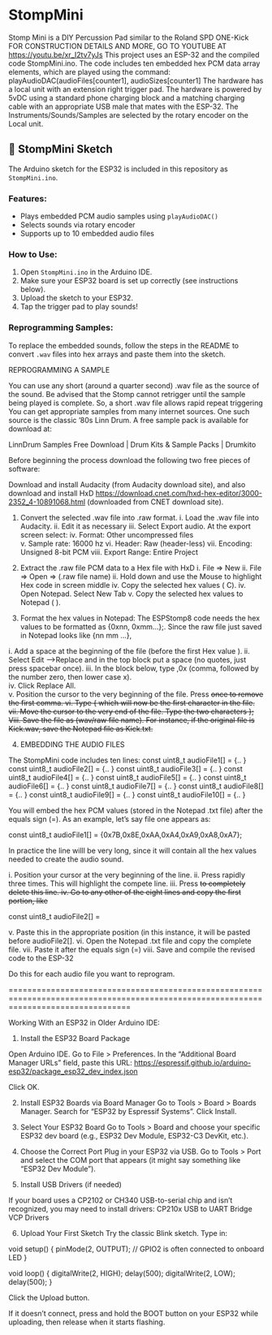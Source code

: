 # StompMini
Stomp Mini is a DIY Percussion Pad similar to the Roland SPD ONE-Kick
FOR CONSTRUCTION DETAILS AND MORE, GO TO YOUTUBE AT https://youtu.be/xr_I2tv7yJs
This project uses an ESP-32 and the compiled code StompMini.ino.  The code includes ten embedded hex PCM data array elements, which are played using the command:
playAudioDAC(audioFiles[counter1], audioSizes[counter1]
The hardware has a local unit with an extension right trigger pad.
The hardware is powered by 5vDC using a standard phone charging block and a matching charging cable with an appropriate USB male that mates with the ESP-32.
The Instruments/Sounds/Samples are selected by the rotary encoder on the Local unit.

## 🧠 StompMini Sketch
The Arduino sketch for the ESP32 is included in this repository as `StompMini.ino`.

### Features:
- Plays embedded PCM audio samples using `playAudioDAC()`
- Selects sounds via rotary encoder
- Supports up to 10 embedded audio files

### How to Use:
1. Open `StompMini.ino` in the Arduino IDE.
2. Make sure your ESP32 board is set up correctly (see instructions below).
3. Upload the sketch to your ESP32.
4. Tap the trigger pad to play sounds!

### Reprogramming Samples:
To replace the embedded sounds, follow the steps in the README to convert `.wav` files into hex arrays and paste them into the sketch.

REPROGRAMMING A SAMPLE

You can use any short (around a quarter second) .wav file as the source of the sound.  Be advised that the Stomp cannot retrigger until the sample being played is complete.  So, a short .wav file allows rapid repeat triggering
You can get appropriate samples from many internet sources.  One such source is the classic ’80s Linn Drum.  A free sample pack is available for download at:

LinnDrum Samples Free Download | Drum Kits & Sample Packs | Drumkito


Before beginning the process download the following two free pieces of software: 

Download and install Audacity (from Audacity download site), and also download and install HxD https://download.cnet.com/hxd-hex-editor/3000-2352_4-10891068.html (downloaded from CNET download site).

1.  Convert the selected .wav file into .raw format. 
i. Load the .wav file into Audacity. 
ii. Edit it as necessary
iii. Select Export audio.  At the export screen select:
iv. Format: Other uncompressed files	
v. Sample rate: 16000 hz
vi. Header: Raw (header-less)
vii. Encoding: Unsigned 8-bit PCM
viii. Export Range:  Entire Project

2.   Extract the .raw file PCM data to a Hex file with HxD
i. File => New
ii. File => Open => (.raw file name)
ii. Hold down <shift> and use the Mouse to highlight Hex code in screen middle
iv. Copy the selected hex values (<CTRL> C).
iv. Open Notepad.  Select New Tab
v. Copy the selected hex values to Notepad (<CRL> ).

3.  Format the hex values in Notepad:  The ESPStomp8 code needs the hex values to be formatted as  {0xnn, 0xmm...};.   Since the raw file just saved in Notepad looks like {nn mm ...}, 

i.  Add a space at the beginning of the file (before the first Hex value ).
ii. Select Edit -->Replace and in the top block put a space (no quotes, just press spacebar once).
iii. In the block below, type ,0x (comma, followed by the number zero, then lower case x).  
iv. Click Replace All.  
v.  Position the cursor to the very beginning of the file.  Press <DEL> once to remove the first comma.
vi. Type { which will now be the first character in the file.
vii. Move the cursor to the very end of the file.  Type the two characters };
Viii.  Save the file as (wav/raw file name).  For instance, if the original file is Kick.wav, save the Notepad file as Kick.txt.

4. EMBEDDING THE AUDIO FILES

The StompMini code includes ten lines:
const uint8_t audioFile1[] = {.. }
const uint8_t audioFile2[] = {.. }
const uint8_t audioFile3[] = {.. }
const uint8_t audioFile4[] = {.. }
const uint8_t audioFile5[] = {.. }
const uint8_t audioFile6[] = {.. }
const uint8_t audioFile7[] = {.. }
const uint8_t audioFile8[] = {.. }
const uint8_t audioFile9[] = {.. }
const uint8_t audioFile10[] = {.. }

You will embed the hex PCM values (stored in the Notepad .txt file) after the equals sign (=).  As an example, let’s say file one appears as:

const uint8_t audioFile1[] = {0x7B,0x8E,0xAA,0xA4,0xA9,0xA8,0xA7};

In practice the line willl be very long, since it will contain all the hex values needed to create the audio sound.

i.  Position your cursor at the very beginning of the line.
ii. Press <Enter> rapidly three times.  This will highlight the compete line.
iii. Press <DEL> to completely delete this line.
iv. Go to any other of the eight lines and copy the first portion, like

const uint8_t audioFile2[] = 

v. Paste this in the appropriate position (in this instance, it will be pasted before audioFile2[].
vi. Open the Notepad .txt file and copy the complete file.
vii. Paste it after the equals sign (=)
viii. Save and compile the revised code to the ESP-32

Do this for each audio file you want to reprogram.

======================================================================================================================================

Working With an ESP32 in Older Arduino IDE: 
1. Install the ESP32 Board Package

Open Arduino IDE.
Go to File > Preferences.
In the “Additional Board Manager URLs” field, paste this URL:
https://espressif.github.io/arduino-esp32/package_esp32_dev_index.json

Click OK.

2. Install ESP32 Boards via Board Manager
Go to Tools > Board > Boards Manager.
Search for “ESP32 by Espressif Systems”.
Click Install.

3. Select Your ESP32 Board
Go to Tools > Board and choose your specific ESP32 dev board (e.g., ESP32 Dev Module, ESP32-C3 DevKit, etc.).

4. Choose the Correct Port
Plug in your ESP32 via USB.
Go to Tools > Port and select the COM port that appears (it might say something like “ESP32 Dev Module”).
5. Install USB Drivers (if needed)

If your board uses a CP2102 or CH340 USB-to-serial chip and isn’t recognized, you may need to install drivers:
CP210x USB to UART Bridge VCP Drivers

6. Upload Your First Sketch
Try the classic Blink sketch.  Type in:

void setup() {
  pinMode(2, OUTPUT); // GPIO2 is often connected to onboard LED
}

void loop() {
  digitalWrite(2, HIGH);
  delay(500);
  digitalWrite(2, LOW);
  delay(500);
}

Click the Upload button.

If it doesn’t connect, press and hold the BOOT button on your ESP32 while uploading, then release when it starts flashing.

